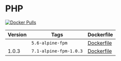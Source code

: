 PHP
=====================

[![Docker Pulls](https://img.shields.io/docker/pulls/digitalpulp/php.svg?maxAge=2592000)](https://hub.docker.com/r/digitalpulp/php/)

| Version | Tags | Dockerfile |
| --- | --- | --- |
| | `5.6-alpine-fpm` | [Dockerfile](https://github.com/digitalpulp/php/blob/master/5.6/Dockerfile-alpine-fpm) |
|1.0.3| `7.1-alpine-fpm-1.0.3` | [Dockerfile](https://github.com/digitalpulp/php/blob/master/7.1/Dockerfile-alpine-fpm) |

